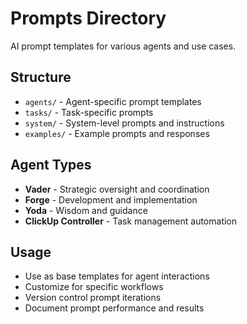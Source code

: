 # Prompts Directory

AI prompt templates for various agents and use cases.

## Structure
- `agents/` - Agent-specific prompt templates
- `tasks/` - Task-specific prompts
- `system/` - System-level prompts and instructions
- `examples/` - Example prompts and responses

## Agent Types
- **Vader** - Strategic oversight and coordination
- **Forge** - Development and implementation
- **Yoda** - Wisdom and guidance
- **ClickUp Controller** - Task management automation

## Usage
- Use as base templates for agent interactions
- Customize for specific workflows
- Version control prompt iterations
- Document prompt performance and results
